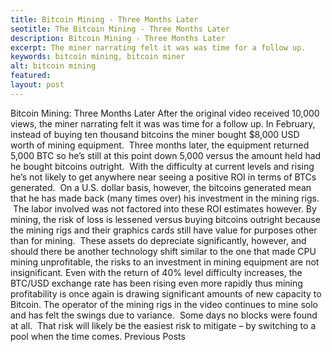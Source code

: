 ```yaml
---
title: Bitcoin Mining - Three Months Later
seotitle: The Bitcoin Mining - Three Months Later
description: Bitcoin Mining - Three Months Later
excerpt: The miner narrating felt it was was time for a follow up.
keywords: bitcoin mining, bitcoin miner
alt: bitcoin mining
featured: 
layout: post
---
```

Bitcoin Mining: Three Months Later
After the original video received 10,000 views, the miner narrating felt it was was time for a follow up.
In February, instead of buying ten thousand bitcoins the miner bought $8,000 USD worth of mining equipment.  Three months later, the equipment returned 5,000 BTC so he’s still at this point down 5,000 versus the amount held had he bought bitcoins outright.  With the difficulty at current levels and rising he’s not likely to get anywhere near seeing a positive ROI in terms of BTCs generated.  On a U.S. dollar basis, however, the bitcoins generated mean that he has made back (many times over) his investment in the mining rigs.  The labor involved was not factored into these ROI estimates however.
By mining, the risk of loss is lessened versus buying bitcoins outright because the mining rigs and their graphics cards still have value for purposes other than for mining.  These assets do depreciate significantly, however, and should there be another technology shift similar to the one that made CPU mining unprofitable, the risks to an investment in mining equipment are not insignificant.
Even with the return of 40% level difficulty increases, the BTC/USD exchange rate has been rising even more rapidly thus mining profitability is once again is drawing significant amounts of new capacity to Bitcoin.
The operator of the mining rigs in the video continues to mine solo and has felt the swings due to variance.  Some days no blocks were found at all.  That risk will likely be the easiest risk to mitigate – by switching to a pool when the time comes.
Previous Posts
